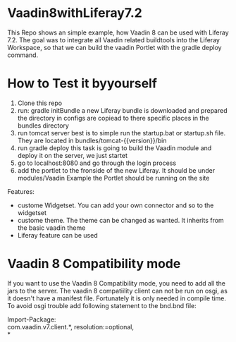 # Vaadin8withLiferay7.2
This Repo shows an simple example, how Vaadin 8 can be used with Liferay 7.2. The goal was to integrate all Vaadin related buildtools into the Liferay Workspace, so that we can build the vaadin Portlet with the gradle deploy command. 

# How to Test it byyourself
1. Clone this repo
2. run: gradle initBundle
        a new Liferay bundle is downloaded and prepared
        the directory in configs are copiead to there specific places in the bundles directory
3. run tomcat server
        best is to simple run the startup.bat or startup.sh file. They are located in bundles/tomcat-{{version}}/bin
4. run gradle deploy
        this task is going to build the Vaadin module and deploy it on the server, we just startet
5. go to localhost:8080 and go through the login process
6. add the portlet to the fronside of the new Liferay. It should be under modules/Vaadin Example
        the Portlet should be running on the site

Features:
  - custome Widgetset. You can add your own connector and so to the widgetset
  - custome theme. The theme can be changed as wanted. It inherits from the basic vaadin theme
  - Liferay feature can be used

# Vaadin 8 Compatibility mode
If you want to use the Vaadin 8 Compatibility mode, you need to add all the jars to the server. The vaadin 8 compatiility client can not be run on osgi, as it doesn't have a manifest file. Fortunately it is only needed in compile time. To avoid osgi trouble add following statement to the bnd.bnd file:

Import-Package: \
        com.vaadin.v7.client.*, resolution:=optional, \
        *
